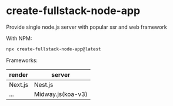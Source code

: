 # create-fullstack-node-app
Provide single node.js server with popular ssr and web framework

With NPM:

```bash
npx create-fullstack-node-app@latest
```

Frameworks:

|  render   | server  |
|  ----  | ----  |
| Next.js  | Nest.js |
| ...  | Midway.js(koa-v3) |
